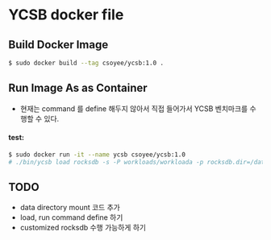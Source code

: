 # YCSB docker file

## Build Docker Image 

```bash
$ sudo docker build --tag csoyee/ycsb:1.0 .
```

## Run Image As as Container

- 현재는 command 를 define 해두지 않아서 직접 들어가서 YCSB 벤치마크를 수행할 수 있다.

#### test: 
```bash
$ sudo docker run -it --name ycsb csoyee/ycsb:1.0
# ./bin/ycsb load rocksdb -s -P workloads/workloada -p rocksdb.dir=/data/
```

## TODO
- data directory mount 코드 추가
- load, run command define 하기 
- customized rocksdb 수행 가능하게 하기 
